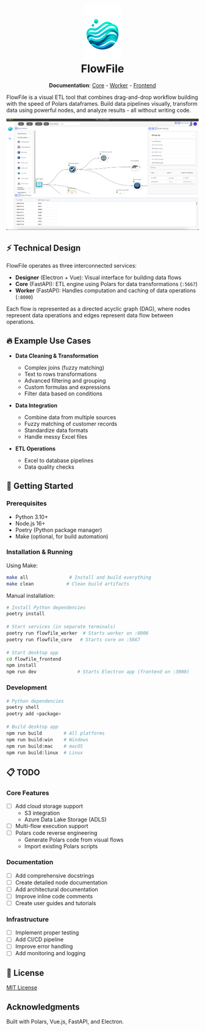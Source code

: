 <h1 align="center">
  <img src=".github/images/logo.png" alt="FlowFile Logo" width="100">
  <br>
  FlowFile
</h1>
<p align="center">
  <b>Documentation</b>:
  <a href="flowfile_core/README.md">Core</a>
  -
  <a href="flowfile_worker/README.md">Worker</a>
  -
  <a href="flowfile_frontend/README.md">Frontend</a>
</p>
<p>
FlowFile is a visual ETL tool that combines drag-and-drop workflow building with the speed of Polars dataframes. Build data pipelines visually, transform data using powerful nodes, and analyze results - all without writing code.
</p>

<div align="center">
  <img src=".github/images/group_by_screenshot.png" alt="FlowFile Interface" width="800"/>
</div>

## ⚡ Technical Design

FlowFile operates as three interconnected services:

- **Designer** (Electron + Vue): Visual interface for building data flows
- **Core** (FastAPI): ETL engine using Polars for data transformations (`:5667`)
- **Worker** (FastAPI): Handles computation and caching of data operations (`:8000`)

Each flow is represented as a directed acyclic graph (DAG), where nodes represent data operations and edges represent data flow between operations.

## 🔥 Example Use Cases

- **Data Cleaning & Transformation**
  - Complex joins (fuzzy matching)
  - Text to rows transformations
  - Advanced filtering and grouping
  - Custom formulas and expressions
  - Filter data based on conditions

- **Data Integration**
  - Combine data from multiple sources
  - Fuzzy matching of customer records
  - Standardize data formats
  - Handle messy Excel files

- **ETL Operations**
  - Excel to database pipelines
  - Data quality checks

## 🚀 Getting Started

### Prerequisites
- Python 3.10+
- Node.js 16+
- Poetry (Python package manager)
- Make (optional, for build automation)

### Installation & Running

Using Make:
```bash
make all               # Install and build everything
make clean            # Clean build artifacts
```

Manual installation:
```bash
# Install Python dependencies
poetry install

# Start services (in separate terminals)
poetry run flowfile_worker  # Starts worker on :8000
poetry run flowfile_core   # Starts core on :5667

# Start desktop app
cd flowfile_frontend
npm install
npm run dev               # Starts Electron app (frontend on :3000)
```

### Development

```bash
# Python dependencies
poetry shell
poetry add <package>

# Build desktop app
npm run build        # All platforms
npm run build:win    # Windows
npm run build:mac    # macOS
npm run build:linux  # Linux
```

## 📋 TODO

### Core Features
- [ ] Add cloud storage support
  - S3 integration
  - Azure Data Lake Storage (ADLS)
- [ ] Multi-flow execution support
- [ ] Polars code reverse engineering
  - Generate Polars code from visual flows
  - Import existing Polars scripts

### Documentation
- [ ] Add comprehensive docstrings
- [ ] Create detailed node documentation
- [ ] Add architectural documentation
- [ ] Improve inline code comments
- [ ] Create user guides and tutorials

### Infrastructure
- [ ] Implement proper testing
- [ ] Add CI/CD pipeline
- [ ] Improve error handling
- [ ] Add monitoring and logging

## 📝 License

[MIT License](LICENSE)

## Acknowledgments

Built with Polars, Vue.js, FastAPI, and Electron.